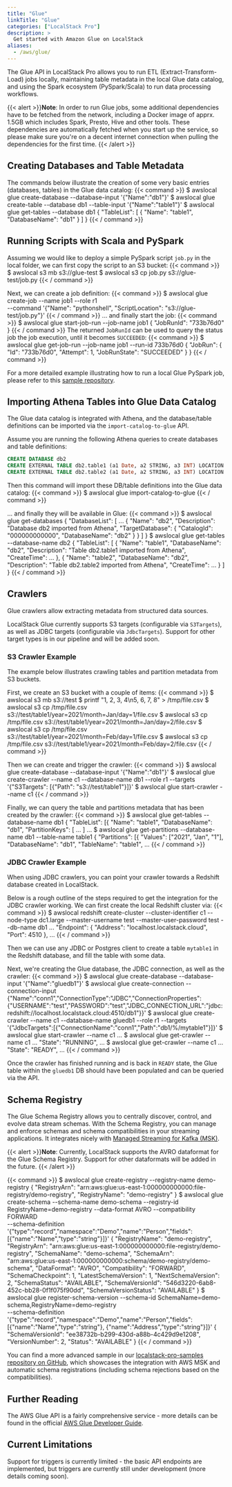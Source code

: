 ```yaml
---
title: "Glue"
linkTitle: "Glue"
categories: ["LocalStack Pro"]
description: >
  Get started with Amazon Glue on LocalStack
aliases:
  - /aws/glue/
---
```


The Glue API in LocalStack Pro allows you to run ETL (Extract-Transform-Load) jobs locally, maintaining table metadata in the local Glue data catalog, and using the Spark ecosystem (PySpark/Scala) to run data processing workflows.

{{< alert >}}**Note**:
In order to run Glue jobs, some additional dependencies have to be fetched from the network, including a Docker image of apprx. 1.5GB which includes Spark, Presto, Hive and other tools. These dependencies are automatically fetched when you start up the service, so please make sure you're on a decent internet connection when pulling the dependencies for the first time.
{{< /alert >}}

## Creating Databases and Table Metadata

The commands below illustrate the creation of some very basic entries (databases, tables) in the Glue data catalog:
{{< command >}}
$ awslocal glue create-database --database-input '{"Name":"db1"}'
$ awslocal glue create-table --database db1 --table-input '{"Name":"table1"}'
$ awslocal glue get-tables --database db1
{
    "TableList": [
        {
            "Name": "table1",
            "DatabaseName": "db1"
        }
    ]
}
{{< / command >}}

## Running Scripts with Scala and PySpark

Assuming we would like to deploy a simple PySpark script `job.py` in the local folder, we can first copy the script to an S3 bucket:
{{< command >}}
$ awslocal s3 mb s3://glue-test
$ awslocal s3 cp job.py s3://glue-test/job.py
{{< / command >}}

Next, we can create a job definition:
{{< command >}}
$ awslocal glue create-job --name job1 --role r1 \
  --command '{"Name": "pythonshell", "ScriptLocation": "s3://glue-test/job.py"}'
{{< / command >}}
... and finally start the job:
{{< command >}}
$ awslocal glue start-job-run --job-name job1
{
    "JobRunId": "733b76d0"
}
{{< / command >}}
The returned `JobRunId` can be used to query the status job the job execution, until it becomes `SUCCEEDED`:
{{< command >}}
$ awslocal glue get-job-run --job-name job1 --run-id 733b76d0
{
    "JobRun": {
        "Id": "733b76d0",
        "Attempt": 1,
        "JobRunState": "SUCCEEDED"
    }
}
{{< / command >}}

For a more detailed example illustrating how to run a local Glue PySpark job, please refer to this [sample repository](https://github.com/localstack/localstack-pro-samples/tree/master/glue-etl-jobs).

## Importing Athena Tables into Glue Data Catalog

The Glue data catalog is integrated with Athena, and the database/table definitions can be imported via the `import-catalog-to-glue` API.

Assume you are running the following Athena queries to create databases and table definitions:
```sql
CREATE DATABASE db2
CREATE EXTERNAL TABLE db2.table1 (a1 Date, a2 STRING, a3 INT) LOCATION 's3://test/table1'
CREATE EXTERNAL TABLE db2.table2 (a1 Date, a2 STRING, a3 INT) LOCATION 's3://test/table2'
```

Then this command will import these DB/table definitions into the Glue data catalog:
{{< command >}}
$ awslocal glue import-catalog-to-glue
{{< / command >}}

... and finally they will be available in Glue:
{{< command >}}
$ awslocal glue get-databases
{
    "DatabaseList": [
        ...
        {
            "Name": "db2",
            "Description": "Database db2 imported from Athena",
            "TargetDatabase": {
                "CatalogId": "000000000000",
                "DatabaseName": "db2"
            }
        }
    ]
}
$ awslocal glue get-tables --database-name db2
{
    "TableList": [
        {
            "Name": "table1",
            "DatabaseName": "db2",
            "Description": "Table db2.table1 imported from Athena",
            "CreateTime": ...
        },
        {
            "Name": "table2",
            "DatabaseName": "db2",
            "Description": "Table db2.table2 imported from Athena",
            "CreateTime": ...
        }
    ]
}
{{< / command >}}

## Crawlers

Glue crawlers allow extracting metadata from structured data sources. 

LocalStack Glue currently supports S3 targets (configurable via `S3Targets`), as well as JDBC targets (configurable via `JdbcTargets`). Support for other target types is in our pipeline and will be added soon. 

### S3 Crawler Example

The example below illustrates crawling tables and partition metadata from S3 buckets.

First, we create an S3 bucket with a couple of items:
{{< command >}}
$ awslocal s3 mb s3://test
$ printf "1, 2, 3, 4\n5, 6, 7, 8" > /tmp/file.csv
$ awslocal s3 cp /tmp/file.csv s3://test/table1/year=2021/month=Jan/day=1/file.csv
$ awslocal s3 cp /tmp/file.csv s3://test/table1/year=2021/month=Jan/day=2/file.csv
$ awslocal s3 cp /tmp/file.csv s3://test/table1/year=2021/month=Feb/day=1/file.csv
$ awslocal s3 cp /tmp/file.csv s3://test/table1/year=2021/month=Feb/day=2/file.csv
{{< / command >}}

Then we can create and trigger the crawler:
{{< command >}}
$ awslocal glue create-database --database-input '{"Name":"db1"}'
$ awslocal glue create-crawler --name c1 --database-name db1 --role r1 --targets '{"S3Targets": [{"Path": "s3://test/table1"}]}'
$ awslocal glue start-crawler --name c1
{{< / command >}}

Finally, we can query the table and partitions metadata that has been created by the crawler:
{{< command >}}
$ awslocal glue get-tables --database-name db1
{
    "TableList": [{
        "Name": "table1",
        "DatabaseName": "db1",
        "PartitionKeys": [ ... ]
...
$ awslocal glue get-partitions --database-name db1 --table-name table1
{
    "Partitions": [{
        "Values": ["2021", "Jan", "1"],
        "DatabaseName": "db1",
        "TableName": "table1",
...
{{< / command >}}

### JDBC Crawler Example

When using JDBC crawlers, you can point your crawler towards a Redshift database created in LocalStack.

Below is a rough outline of the steps required to get the integration for the JDBC crawler working. We can first create the local Redshift cluster via:
{{< command >}}
$ awslocal redshift create-cluster --cluster-identifier c1 --node-type dc1.large --master-username test --master-user-password test --db-name db1
...
    "Endpoint": {
        "Address": "localhost.localstack.cloud",
        "Port": 4510
    },
...
{{< / command >}}

Then we can use any JDBC or Postgres client to create a table `mytable1` in the Redshift database, and fill the table with some data.

Next, we're creating the Glue database, the JDBC connection, as well as the crawler:
{{< command >}}
$ awslocal glue create-database --database-input '{"Name":"gluedb1"}'
$ awslocal glue create-connection --connection-input \
    {"Name":"conn1","ConnectionType":"JDBC","ConnectionProperties":{"USERNAME":"test","PASSWORD":"test","JDBC_CONNECTION_URL":"jdbc:redshift://localhost.localstack.cloud:4510/db1"}}'
$ awslocal glue create-crawler --name c1 --database-name gluedb1 --role r1 --targets '{"JdbcTargets":[{"ConnectionName":"conn1","Path":"db1/%/mytable1"}]}'
$ awslocal glue start-crawler --name c1
...
$ awslocal glue get-crawler --name c1
...
    "State": "RUNNING",
...
$ awslocal glue get-crawler --name c1
...
    "State": "READY",
...
{{< / command >}}

Once the crawler has finished running and is back in `READY` state, the Glue table within the `gluedb1` DB should have been populated and can be queried via the API.

## Schema Registry

The Glue Schema Registry allows you to centrally discover, control, and evolve data stream schemas.
With the Schema Registry, you can manage and enforce schemas and schema compatibilities in your streaming applications.
It integrates nicely with [Managed Streaming for Kafka (MSK)](../managed-streaming-for-kafka).

{{< alert >}}**Note**:
Currently, LocalStack supports the AVRO dataformat for the Glue Schema Registry. Support for other dataformats will be added in the future.
{{< /alert >}}

{{< command >}}
$ awslocal glue create-registry --registry-name demo-registry
{
    "RegistryArn": "arn:aws:glue:us-east-1:000000000000:file-registry/demo-registry",
    "RegistryName": "demo-registry"
}
$ awslocal glue create-schema --schema-name demo-schema --registry-id RegistryName=demo-registry --data-format AVRO --compatibility FORWARD \
  --schema-definition '{"type":"record","namespace":"Demo","name":"Person","fields":[{"name":"Name","type":"string"}]}'
{
    "RegistryName": "demo-registry",
    "RegistryArn": "arn:aws:glue:us-east-1:000000000000:file-registry/demo-registry",
    "SchemaName": "demo-schema",
    "SchemaArn": "arn:aws:glue:us-east-1:000000000000:schema/demo-registry/demo-schema",
    "DataFormat": "AVRO",
    "Compatibility": "FORWARD",
    "SchemaCheckpoint": 1,
    "LatestSchemaVersion": 1,
    "NextSchemaVersion": 2,
    "SchemaStatus": "AVAILABLE",
    "SchemaVersionId": "546d3220-6ab8-452c-bb28-0f1f075f90dd",
    "SchemaVersionStatus": "AVAILABLE"
}
$ awslocal glue register-schema-version --schema-id SchemaName=demo-schema,RegistryName=demo-registry \
  --schema-definition '{"type":"record","namespace":"Demo","name":"Person","fields":[{"name":"Name","type":"string"}, {"name":"Address","type":"string"}]}'
{
    "SchemaVersionId": "ee38732b-b299-430d-a88b-4c429d9e1208",
    "VersionNumber": 2,
    "Status": "AVAILABLE"
}
{{< / command >}}

You can find a more advanced sample in our [localstack-pro-samples repository on GitHub](https://github.com/localstack/localstack-pro-samples/tree/master/glue-msk-schema-registry), which showcases the integration with AWS MSK and automatic schema registrations (including schema rejections based on the compatibilities).


## Further Reading

The AWS Glue API is a fairly comprehensive service - more details can be found in the official [AWS Glue Developer Guide](https://docs.aws.amazon.com/glue/latest/dg/what-is-glue.html).

## Current Limitations

Support for triggers is currently limited - the basic API endpoints are implemented, but triggers are currently still under development (more details coming soon).
